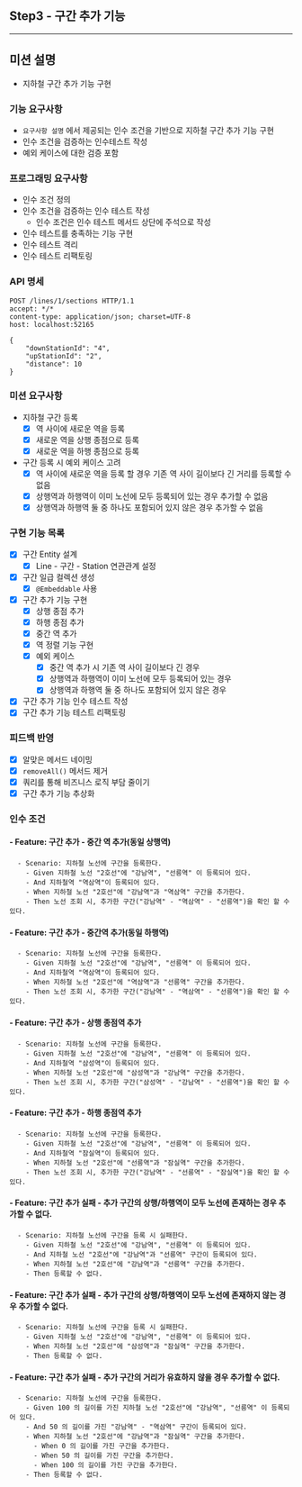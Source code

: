 ## Step3 - 구간 추가 기능
---

## 미션 설명

- 지하철 구간 추가 기능 구현

### 기능 요구사항

- `요구사항 설명` 에서 제공되는 인수 조건을 기반으로 지하철 구간 추가 기능 구현
- 인수 조건을 검증하는 인수테스트 작성
- 예외 케이스에 대한 검증 포함

### 프로그래밍 요구사항

- 인수 조건 정의
- 인수 조건을 검증하는 인수 테스트 작성
    - 인수 조건은 인수 테스트 메서드 상단에 주석으로 작성
- 인수 테스트를 충족하는 기능 구현
- 인수 테스트 격리
- 인수 테스트 리팩토링

### API 명세

```http request
POST /lines/1/sections HTTP/1.1
accept: */*
content-type: application/json; charset=UTF-8
host: localhost:52165

{
    "downStationId": "4",
    "upStationId": "2",
    "distance": 10
}
```

### 미션 요구사항
- 지하철 구간 등록
  - [x] 역 사이에 새로운 역을 등록
  - [x] 새로운 역을 상행 종점으로 등록
  - [x] 새로운 역을 하행 종점으로 등록
- 구간 등록 시 예외 케이스 고려
  - [x] 역 사이에 새로운 역을 등록 할 경우 기존 역 사이 길이보다 긴 거리를 등록할 수 없음
  - [x] 상행역과 하행역이 이미 노선에 모두 등록되어 있는 경우 추가할 수 없음
  - [x] 상행역과 하행역 둘 중 하나도 포함되어 있지 않은 경우 추가할 수 없음

### 구현 기능 목록
- [x] 구간 Entity 설계
  - [x] Line - 구간 - Station 연관관계 설정
- [x] 구간 일급 컬렉션 생성
  - [x] `@Embeddable` 사용
- [x] 구간 추가 기능 구현
  - [x] 상행 종점 추가
  - [x] 하행 종점 추가
  - [x] 중간 역 추가
  - [x] 역 정렬 기능 구현
  - [x] 예외 케이스
    - [x] 중간 역 추가 시 기존 역 사이 길이보다 긴 경우
    - [x] 상행역과 하행역이 이미 노선에 모두 등록되어 있는 경우
    - [x] 상행역과 하행역 둘 중 하나도 포함되어 있지 않은 경우
- [x] 구간 추가 기능 인수 테스트 작성
- [x] 구간 추가 기능 테스트 리팩토링

### 피드백 반영
- [x] 알맞은 메서드 네이밍
- [x] `removeAll()` 메서드 제거
- [x] 쿼리를 통해 비즈니스 로직 부담 줄이기
- [x] 구간 추가 기능 추상화

### 인수 조건
#### - Feature: 구간 추가 - 중간 역 추가(동일 상행역)
```text
  - Scenario: 지하철 노선에 구간을 등록한다.
    - Given 지하철 노선 "2호선"에 "강남역", "선릉역" 이 등록되어 있다.
    - And 지하철역 "역삼역"이 등록되어 있다.
    - When 지하철 노선 "2호선"에 "강남역"과 "역삼역" 구간을 추가한다.
    - Then 노선 조회 시, 추가한 구간("강남역" - "역삼역" - "선릉역")을 확인 할 수 있다.
```

#### - Feature: 구간 추가 - 중간역 추가(동일 하행역)
```text
  - Scenario: 지하철 노선에 구간을 등록한다.
    - Given 지하철 노선 "2호선"에 "강남역", "선릉역" 이 등록되어 있다.
    - And 지하철역 "역삼역"이 등록되어 있다.
    - When 지하철 노선 "2호선"에 "역삼역"과 "선릉역" 구간을 추가한다.
    - Then 노선 조회 시, 추가한 구간("강남역" - "역삼역" - "선릉역")을 확인 할 수 있다.
```

#### - Feature: 구간 추가 - 상행 종점역 추가
```text
  - Scenario: 지하철 노선에 구간을 등록한다.
    - Given 지하철 노선 "2호선"에 "강남역", "선릉역" 이 등록되어 있다.
    - And 지하철역 "삼성역"이 등록되어 있다.
    - When 지하철 노선 "2호선"에 "삼성역"과 "강남역" 구간을 추가한다.
    - Then 노선 조회 시, 추가한 구간("삼성역" - "강남역" - "선릉역")을 확인 할 수 있다.
```
#### - Feature: 구간 추가 - 하행 종점역 추가
```text
  - Scenario: 지하철 노선에 구간을 등록한다.
    - Given 지하철 노선 "2호선"에 "강남역", "선릉역" 이 등록되어 있다.
    - And 지하철역 "잠실역"이 등록되어 있다.
    - When 지하철 노선 "2호선"에 "선릉역"과 "잠실역" 구간을 추가한다.
    - Then 노선 조회 시, 추가한 구간("강남역" - "선릉역" - "잠실역")을 확인 할 수 있다.
```

#### - Feature: 구간 추가 실패 - 추가 구간의 상행/하행역이 모두 노선에 존재하는 경우 추가할 수 없다.
```text
  - Scenario: 지하철 노선에 구간을 등록 시 실패한다.
    - Given 지하철 노선 "2호선"에 "강남역", "선릉역" 이 등록되어 있다.
    - And 지하철 노선 "2호선"에 "강남역"과 "선릉역" 구간이 등록되어 있다.
    - When 지하철 노선 "2호선"에 "강남역"과 "선릉역" 구간을 추가한다.
    - Then 등록할 수 없다.
```

#### - Feature: 구간 추가 실패 - 추가 구간의 상행/하행역이 모두 노선에 존재하지 않는 경우 추가할 수 없다.
```text
  - Scenario: 지하철 노선에 구간을 등록 시 실패한다.
    - Given 지하철 노선 "2호선"에 "강남역", "선릉역" 이 등록되어 있다.
    - When 지하철 노선 "2호선"에 "삼성역"과 "잠실역" 구간을 추가한다.
    - Then 등록할 수 없다.
```

#### - Feature: 구간 추가 실패 - 추가 구간의 거리가 유효하지 않을 경우 추가할 수 없다.
```text
  - Scenario: 지하철 노선에 구간을 등록한다.
    - Given 100 의 길이를 가진 지하철 노선 "2호선"에 "강남역", "선릉역" 이 등록되어 있다.
    - And 50 의 길이를 가진 "강남역" - "역삼역" 구간이 등록되어 있다.
    - When 지하철 노선 "2호선"에 "강남역"과 "잠실역" 구간을 추가한다.
      - When 0 의 길이를 가진 구간을 추가한다.
      - When 50 의 길이를 가진 구간을 추가한다.
      - When 100 의 길이를 가진 구간을 추가한다.
    - Then 등록할 수 없다.
```
